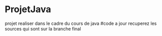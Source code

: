 # ProjetJava
projet realiser dans le cadre du cours de java
#code a jour
recuperez les sources qui sont sur la branche final
